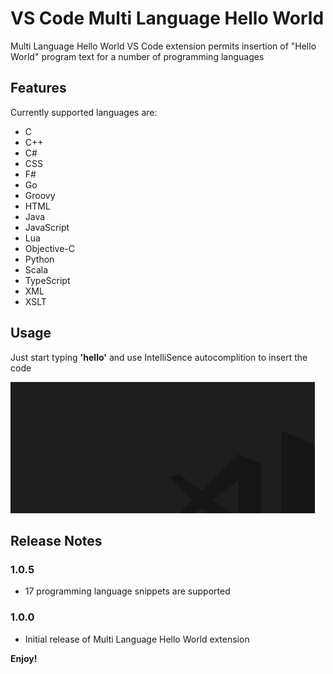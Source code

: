 # VS Code Multi Language Hello World

Multi Language Hello World VS Code extension permits insertion of "Hello World"
program text for a number of programming languages

## Features

Currently supported languages are:
- C
- C++
- C#
- CSS
- F#
- Go
- Groovy
- HTML
- Java
- JavaScript
- Lua
- Objective-C
- Python
- Scala
- TypeScript
- XML
- XSLT

## Usage
Just start typing **'hello'** and use IntelliSence autocomplition to insert the code

![alt text](example.gif) 

## Release Notes

### 1.0.5

- 17 programming language snippets are supported

### 1.0.0

- Initial release of Multi Language Hello World extension

**Enjoy!**
